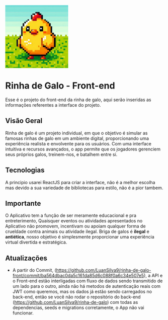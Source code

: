 <div style="display: flex; justify-content: space-between; width: 100%">
  <img src="public/images/chicken_pixel.jfif" width="200" height="200" alt="Galinha de Pixel Art">
</div>

# Rinha de Galo - Front-end

Esse é o projeto do front-end da rinha de galo, aqui serão inseridas as  informações referentes a interface do projeto.

## Visão Geral

Rinha de galo é um projeto individual, em que o objetivo é simular as famosas rinhas de galo em um ambiente digital, proporcionando uma experiência realista e envolvente para os usuários. Com uma interface intuitiva e recursos avançados, o app permite que os jogadores gerenciem seus próprios galos, treinem-nos, e batalhem entre si.


## Tecnologias

A principio usarei ReactJS para criar a interface, não é a melhor escolha mas devido a sua variedade de bibliotecas para estilo, não é a pior tambem.


## Importante

O Aplicativo tem a função de ser meramente educacional e pra entreterimento, 
Quaisquer eventos ou atividades apresentados no Aplicativo não promovem, incentivam ou apoiam qualquer forma de crueldade contra animais ou atividade ilegal. Briga de galos é **ilegal** e **antiética**, nosso objetivo é simplesmente proporcionar uma experiência virtual divertida e estratégica.

## Atualizações

* A partir do Commit, (https://github.com/LuanSilva9/rinha-de-galo-front/commit/ba564dbac0da5c161da85d6c088f0a6c34e507e5), a API e o Front-end estão interligadas com fluxo de dados sendo transmitido de um lado para o outro, ainda não há metodos de autenticação reais com JWT como queremos, mas os dados já estão sendo carregados no back-end, então se você não rodar o repositório do back-end (https://github.com/LuanSilva9/rinha-de-galo) com todas as dependencias, seeds e migrations corretamente, o App não vai funcionar.